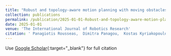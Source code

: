 ```yaml
---
title: "Robust and topology-aware motion planning with moving obstacles"
collection: publications
permalink: /publication/2025-01-01-Robust-and-topology-aware-motion-planning-with-moving-obstacles
date: 2025-01-01
venue: 'The International Journal of Robotics Research'
citation: ' Panagiotis Rousseas,  Dimitra Panagou,  Kostas Kyriakopoulos, &quot;Robust and topology-aware motion planning with moving obstacles.&quot; The International Journal of Robotics Research, 2025.'
---
```

Use [Google Scholar](https://scholar.google.com/scholar?q=Robust+and+topology+aware+motion+planning+with+moving+obstacles){:target="_blank"} for full citation